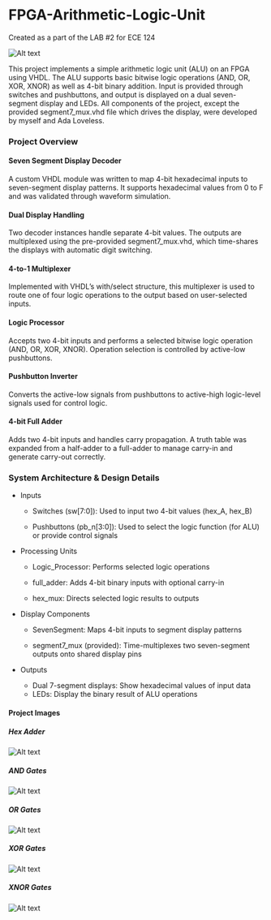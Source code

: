# FPGA-Arithmetic-Logic-Unit
Created as a part of the LAB #2 for ECE 124

![Alt text](Images/Board_Desc.png)

This project implements a simple arithmetic logic unit (ALU) on an FPGA using VHDL. The ALU supports basic bitwise logic operations (AND, OR, XOR, XNOR) as well as 4-bit binary addition. Input is provided through switches and pushbuttons, and output is displayed on a dual seven-segment display and LEDs. All components of the project, except the provided segment7_mux.vhd file which drives the display, were developed by myself and Ada Loveless.

### Project Overview

#### Seven Segment Display Decoder

A custom VHDL module was written to map 4-bit hexadecimal inputs to seven-segment display patterns. It supports hexadecimal values from 0 to F and was validated through waveform simulation.

#### Dual Display Handling

Two decoder instances handle separate 4-bit values. The outputs are multiplexed using the pre-provided segment7_mux.vhd, which time-shares the displays with automatic digit switching.

#### 4-to-1 Multiplexer

Implemented with VHDL’s with/select structure, this multiplexer is used to route one of four logic operations to the output based on user-selected inputs.

#### Logic Processor

Accepts two 4-bit inputs and performs a selected bitwise logic operation (AND, OR, XOR, XNOR). Operation selection is controlled by active-low pushbuttons.

#### Pushbutton Inverter

Converts the active-low signals from pushbuttons to active-high logic-level signals used for control logic.

#### 4-bit Full Adder

Adds two 4-bit inputs and handles carry propagation. A truth table was expanded from a half-adder to a full-adder to manage carry-in and generate carry-out correctly.

### System Architecture & Design Details
- Inputs

  - Switches (sw[7:0]): Used to input two 4-bit values (hex_A, hex_B)

  - Pushbuttons (pb_n[3:0]): Used to select the logic function (for ALU) or provide control signals

- Processing Units

  - Logic_Processor: Performs selected logic operations

  - full_adder: Adds 4-bit binary inputs with optional carry-in

  - hex_mux: Directs selected logic results to outputs

- Display Components

  - SevenSegment: Maps 4-bit inputs to segment display patterns

  - segment7_mux (provided): Time-multiplexes two seven-segment outputs onto shared display pins

- Outputs

  - Dual 7-segment displays: Show hexadecimal values of input data
  - LEDs: Display the binary result of ALU operations

#### Project Images

##### Hex Adder

![Alt text](Images/Hex_Adder.jpg)

##### AND Gates

![Alt text](Images/AND_Gates.jpg)

##### OR Gates

![Alt text](Images/OR_Gates.jpg)

##### XOR Gates

![Alt text](Images/XOR_Gates.jpg)

##### XNOR Gates

![Alt text](Images/XNOR_Gates.jpg)
